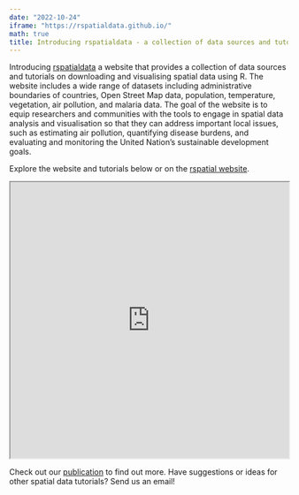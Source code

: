 ```yaml
---
date: "2022-10-24"
iframe: "https://rspatialdata.github.io/"
math: true
title: Introducing rspatialdata - a collection of data sources and tutorials on downloading and visualizing spatial data using R
---
```



Introducing [rspatialdata](https://rspatialdata.github.io/) a website that provides a collection of data sources and tutorials on downloading and visualising spatial data using R. The website includes a wide range of datasets including administrative boundaries of countries, Open Street Map data, population, temperature, vegetation, air pollution, and malaria data. The goal of the website is to equip researchers and communities with the tools to engage in spatial data analysis and visualisation so that they can address important local issues, such as estimating air pollution, quantifying disease burdens, and evaluating and monitoring the United Nation’s sustainable development goals.

Explore the website and tutorials below or on the [rspatial website](https://rspatialdata.github.io/).

<iframe src="https://rspatialdata.github.io/" width = "100%" height = "500"  title="rspatial data - a collection of R Spatial Data Tutorials"></iframe>


Check out our [publication](https://f1000research.com/articles/11-770) to find out more. Have suggestions or ideas for other spatial data tutorials? Send us an email!

